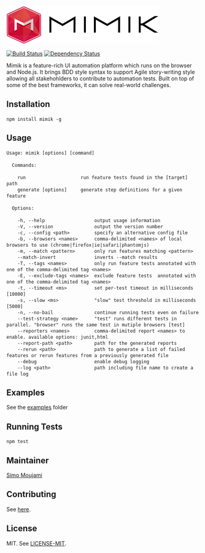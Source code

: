 ![Mimik](resources/images/mimik-logo-big.png?raw=true)

[![Build Status](https://travis-ci.org/simoami/mimik.svg?branch=master)](https://travis-ci.org/simoami/mimik)
[![Dependency Status](https://david-dm.org/simoami/mimik.svg)](https://david-dm.org/simoami/mimik)

Mimik is a feature-rich UI automation platform which runs on the browser and Node.js.  It brings BDD style syntax to support Agile story-writing style allowing all stakehohlders to contribute to automation tests. Built on top of some of the best frameworks, it can solve real-world challenges.

## Installation

```
npm install mimik -g
```

## Usage


```
Usage: mimik [options] [command]

  Commands:

    run                    run feature tests found in the [target] path
    generate [options]     generate step definitions for a given feature

  Options:

    -h, --help                  output usage information
    -V, --version               output the version number
    -c, --config <path>         specify an alternative config file
    -b, --browsers <names>      comma-delimited <names> of local browsers to use (chrome|firefox|ie|safari|phantomjs)
    -m, --match <pattern>       only run features matching <pattern>
    --match-invert              inverts --match results
    -T, --tags <names>          only run feature tests annotated with one of the comma-delimited tag <names>
    -E, --exclude-tags <names>  exclude feature tests  annotated with one of the comma-delimited tag <names>
    -t, --timeout <ms>          set per-test timeout in milliseconds [10000]
    -s, --slow <ms>             "slow" test threshold in milliseconds [5000]
    -n, --no-bail               continue running tests even on failure
    --test-strategy <name>      "test" runs different tests in parallel. "browser" runs the same test in mutiple browsers [test]
    --reporters <names>         comma-delimited report <names> to enable. available options: junit,html
    --report-path <path>        path for the generated reports
    --rerun <path>              path to generate a list of failed features or rerun features from a previously generated file
    --debug                     enable debug logging
    --log <path>                path including file name to create a file log
```

## Examples

See the [examples](./examples) folder

## Running Tests

```
npm test
```

## Maintainer

[Simo Moujami](www.linkedin.com/in/simoami)


## Contributing

See [here](./CONTRIBUTING.md).

## License

MIT. See [LICENSE-MIT](./LICENSE-MIT).


